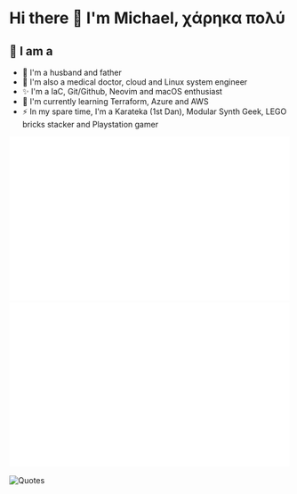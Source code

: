 # Hi there 👋 I'm Michael, χάρηκα πολύ

<!--
**mrolli/mrolli** is a ✨ _special_ ✨ repository because its `README.md` (this file) appears on your GitHub profile.

Here are some ideas to get you started:

- 🔭 I’m currently working on ...
- 🌱 I’m currently learning ...
- 👯 I’m looking to collaborate on ...
- 🤔 I’m looking for help with ...
- 💬 Ask me about ...
- 📫 How to reach me: ...
- 😄 Pronouns: ...
- ⚡ Fun fact: ...
-->

## 🧑 I am a

- 🔭 I'm a husband and father
- 🔭 I'm also a medical doctor, cloud and Linux system engineer
- ✨ I'm a IaC, Git/Github, Neovim and macOS enthusiast
- 🌱 I'm currently learning Terraform, Azure and AWS
- ⚡ In my spare time, I'm a Karateka (1st Dan), Modular Synth Geek, LEGO bricks stacker and Playstation gamer

![](https://raw.githubusercontent.com/mrolli/github-stats/master/generated/overview.svg#gh-dark-mode-only)
![](https://raw.githubusercontent.com/mrolli/github-stats/master/generated/overview.svg#gh-light-mode-only)

![Quotes](https://quotes-github-readme.vercel.app/api?type=horizontal&theme=default)
